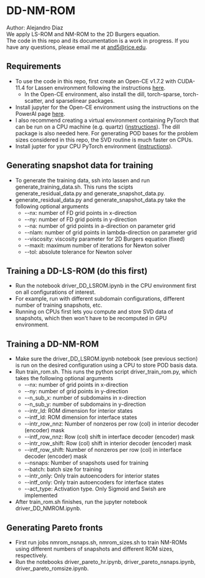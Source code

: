 # DD-NM-ROM
Author: Alejandro Diaz  
We apply LS-ROM and NM-ROM to the 2D Burgers equation.  
The code in this repo and its documentation is a work in progress. If you have any questions, please email me at and5@rice.edu.

## Requirements
- To use the code in this repo, first create an Open-CE v1.7.2 with CUDA-11.4 for Lassen environment following the instructions [here](https://lc.llnl.gov/confluence/display/LC/2022/10/20/Open-CE+v1.7.2+with+CUDA-11.4+for+Lassen).  
  * In the Open-CE environment, also install the dill, torch-sparse, torch-scatter, and sparselinear packages.
- Install jupyter for the Open-CE environment using the instructions on the PowerAI page [here](https://lc.llnl.gov/confluence/display/LC/IBM+PowerAI+in+LC).
- I also recommend creating a virtual environment containing PyTorch that can be run on a CPU machine (e.g. quartz) ([instructions](https://lc.llnl.gov/confluence/display/LC/PyTorch+in+LC)). The dill package is also needed here. 
For generating POD bases for the problem sizes considered in this repo, the SVD routine is much faster on CPUs. 
- Install jupter for ypur CPU PyTorch environment ([instructions](https://lc.llnl.gov/confluence/display/LC/JupyterHub+and+Jupyter+Notebook)). 

## Generating snapshot data for training
- To generate the training data, ssh into lassen and run generate_training_data.sh. This runs the scipts generate_residual_data.py and generate_snapshot_data.py.
- generate_residual_data.py and generate_snapshot_data.py take the following optional arguments 
  * --nx:         number of FD grid points in x-direction
  * --ny:         number of FD grid points in y-direction
  * --na:         number of grid points in a-direction on parameter grid
  * --nlam:       number of grid points in lambda-direction on parameter grid
  * --viscosity:  viscosity parameter for 2D Burgers equation (fixed)
  * --maxit:      maximum number of iterations for Newton solver
  * --tol:        absolute tolerance for Newton solver

## Training a DD-LS-ROM (do this first)
- Run the notebook driver_DD_LSROM.ipynb in the CPU environment first on all configurations of interest.
- For example, run with different subdomain configurations, different number of training snapshots, etc. 
- Running on CPUs first lets you compute and store SVD data of snapshots, which then won't have to be recomputed in GPU environment. 

## Training a DD-NM-ROM
- Make sure the driver_DD_LSROM.ipynb notebook (see previous section) is run on the desired configuration using a CPU to store POD basis data. 
- Run train_rom.sh. This runs the python script driver_train_rom.py, which takes the following optional arguments 
  * --nx:                number of grid points in x-direction
  * --ny:                number of grid points in y-direction
  * --n_sub_x:           number of subdomains in x-direction
  * --n_sub_y:           number of subdomains in y-direction
  * --intr_ld:           ROM dimension for interior states
  * --intf_ld:           ROM dimension for interface states
  * --intr_row_nnz:      Number of nonzeros per row (col) in interior decoder (encoder) mask
  * --intf_row_nnz:      Row (col) shift in interface decoder (encoder) mask
  * --intr_row_shift:    Row (col) shift in interior decoder (encoder) mask
  * --intf_row_shift:    Number of nonzeros per row (col) in interface decoder (encoder) mask
  * --nsnaps:            Number of snapshots used for training
  * --batch:             batch size for training
  * --intr_only:         Only train autoencoders for interior states
  * --intf_only:         Only train autoencoders for interface states
  * --act_type:          Activation type. Only Sigmoid and Swish are implemented
- After train_rom.sh finishes, run the jupyter notebook driver_DD_NMROM.ipynb. 

## Generating Pareto fronts
- First run jobs nmrom_nsnaps.sh, nmrom_sizes.sh to train NM-ROMs using different numbers of snapshots and different ROM sizes, respectively. 
- Run the notebooks driver_pareto_hr.ipynb, driver_pareto_nsnaps.ipynb, driver_pareto_romsize.ipynb.
